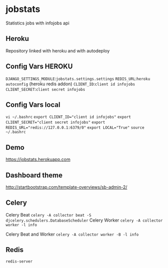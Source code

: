 # jobstats
Statistics jobs with infojobs api

## Heroku
Repository linked with heroku and with autodeploy

## Config Vars HEROKU
`DJANGO_SETTINGS_MODULE`:`jobstats.settings.settings`
`REDIS_URL`:`heroku autoconfig` (heroku redis addon)
`CLIENT_ID`:`client id infojobs`
`CLIENT_SECRET`:`client secret infojobs`

## Config Vars local
`vi ~/.bashrc`
`export CLIENT_ID="client id infojobs"`
`export CLIENT_SECRET="client secret infojobs"`
`export REDIS_URL="redis://127.0.0.1:6379/0"`
`export LOCAL="True"`
`source ~/.bashrc`

## Demo
https://jobstats.herokuapp.com

## Dashboard theme
http://startbootstrap.com/template-overviews/sb-admin-2/

## Celery

Celery Beat
`celery -A collector beat -S djcelery.schedulers.DatabaseScheduler`
Celery Worker
`celery -A collector worker -l info`

Celery Beat and Worker
`celery -A collector worker -B -l info`

## Redis

`redis-server`

